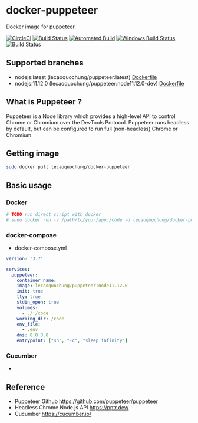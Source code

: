 # docker-puppeteer
Docker image for [puppeteer](https://github.com/puppeteer/puppeteer).

[![CircleCI](https://circleci.com/gh/lecaoquochung/docker-puppeteer/tree/master.svg?style=svg)](https://circleci.com/gh/lecaoquochung/docker-puppeteer/tree/master)
[![Build Status](https://travis-ci.org/lehungio/php-fpm.svg?branch=master)](https://travis-ci.org/lecaoquochung/docker-puppeteer) 
[![Automated Build](https://img.shields.io/docker/automated/jrottenberg/ffmpeg.svg)](https://hub.docker.com/r/lecaoquochung/puppeteer/builds/)
[![Windows Build Status](https://img.shields.io/appveyor/ci/lecaoquochung/docker-puppeteer/master.svg?logo=appveyor)](https://ci.appveyor.com/project/lecaoquochung/docker-puppeteer/branch/master)
[![Build Status](https://api.cirrus-ci.com/github/lecaoquochung/docker-puppeteer.svg)](https://cirrus-ci.com/github/lecaoquochung/docker-puppeteer)

## Supported branches

- nodejs:latest (lecaoquochung/puppeteer:latest)
 [Dockerfile](https://github.com/lecaoquochung/docker-puppeteer/blob/master/Dockerfile)
 - nodejs:11.12.0 (lecaoquochung/puppeteer:node11.12.0-dev)
 [Dockerfile](https://github.com/lecaoquochung/docker-puppeteer/blob/11.12.0/Dockerfile)

## What is Puppeteer ?
Puppeteer is a Node library which provides a high-level API to control Chrome or Chromium over the DevTools Protocol. Puppeteer runs headless by default, but can be configured to run full (non-headless) Chrome or Chromium.

## Getting image
```sh
sudo docker pull lecaoquochung/docker-puppeteer
```

## Basic usage

### Docker
```sh
# TODO run direct script with docker
# sudo docker run -v /path/to/your/app:/code -d lecaoquochung/docker-puppeteer
```

### docker-compose
- docker-compose.yml
```yaml
version: '3.7'

services:
  puppeteer:
    container_name: 
    image: lecaoquochung/puppeteer:node11.12.0
    init: true
    tty: true
    stdin_open: true
    volumes:
      - ./:/code
    working_dir: /code
    env_file:
      - .env
    dns: 8.8.8.8
    entrypoint: ["sh", "-c", "sleep infinity"]
```

### Cucumber
- 

## Reference
- Puppeteer Github
https://github.com/puppeteer/puppeteer
- Headless Chrome Node.js API 
https://pptr.dev/
- Cucumber 
https://cucumber.io/